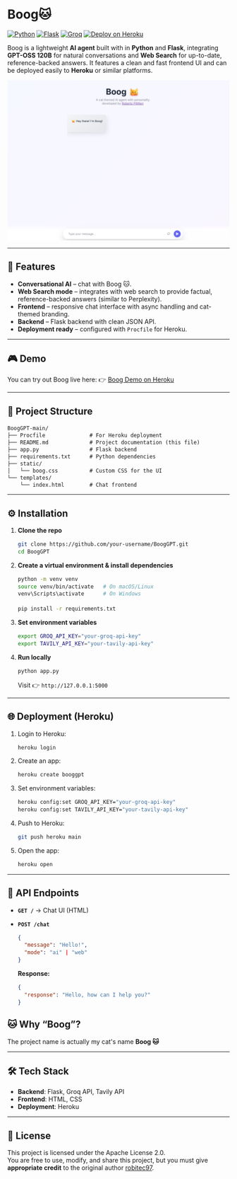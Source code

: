 # Boog🐱

[![Python](https://img.shields.io/badge/python-3.10+-blue.svg)](https://www.python.org/)
[![Flask](https://img.shields.io/badge/flask-2.x-lightgrey.svg)](https://flask.palletsprojects.com/)
[![Groq](https://img.shields.io/badge/LLM-Groq-green.svg)](https://groq.com/)
[![Deploy on Heroku](https://img.shields.io/badge/deploy-heroku-purple.svg)](https://heroku.com/deploy)

Boog is a lightweight **AI agent** built with in **Python** and **Flask**, integrating **GPT-OSS 120B** for natural conversations and **Web Search** for up-to-date, reference-backed answers.
It features a clean and fast frontend UI and can be deployed easily to **Heroku** or similar platforms.

<p align="center">
  <img src="static/boog_screen.png" alt="Boog Agent Chat UI" width="700"/>
</p>

---

## 🚀 Features

* **Conversational AI** – chat with Boog 🐱.
* **Web Search mode** – integrates with web search to provide factual, reference-backed answers (similar to Perplexity).
* **Frontend** – responsive chat interface with async handling and cat-themed branding.
* **Backend** – Flask backend with clean JSON API.
* **Deployment ready** – configured with `Procfile` for Heroku.

---

## 🎮 Demo

You can try out Boog live here: 👉 [Boog Demo on Heroku](https://boog-gpt-a52a0df7bf72.herokuapp.com/)

---

## 📂 Project Structure

```
BoogGPT-main/
├── Procfile              # For Heroku deployment
├── README.md             # Project documentation (this file)
├── app.py                # Flask backend
├── requirements.txt      # Python dependencies
├── static/
│   └── boog.css          # Custom CSS for the UI
└── templates/
    └── index.html        # Chat frontend
```

---

## ⚙️ Installation

1. **Clone the repo**

   ```bash
   git clone https://github.com/your-username/BoogGPT.git
   cd BoogGPT
   ```

2. **Create a virtual environment & install dependencies**

   ```bash
   python -m venv venv
   source venv/bin/activate   # On macOS/Linux
   venv\Scripts\activate      # On Windows

   pip install -r requirements.txt
   ```

3. **Set environment variables**

   ```bash
   export GROQ_API_KEY="your-groq-api-key"
   export TAVILY_API_KEY="your-tavily-api-key"
   ```

4. **Run locally**

   ```bash
   python app.py
   ```

   Visit 👉 `http://127.0.0.1:5000`

---

## 🌐 Deployment (Heroku)

1. Login to Heroku:

   ```bash
   heroku login
   ```

2. Create an app:

   ```bash
   heroku create booggpt
   ```

3. Set environment variables:

   ```bash
   heroku config:set GROQ_API_KEY="your-groq-api-key"
   heroku config:set TAVILY_API_KEY="your-tavily-api-key"
   ```

4. Push to Heroku:

   ```bash
   git push heroku main
   ```

5. Open the app:

   ```bash
   heroku open
   ```

---

## 🔑 API Endpoints

* **`GET /`** → Chat UI (HTML)
* **`POST /chat`**

  ```json
  {
    "message": "Hello!",
    "mode": "ai" | "web"
  }
  ```

  **Response:**

  ```json
  {
    "response": "Hello, how can I help you?"
  }
  ```


## 🐱 Why “Boog”?

The project name is actually my cat's name **Boog 🐱**

---

## 🛠️ Tech Stack

* **Backend**: Flask, Groq API, Tavily API
* **Frontend**: HTML, CSS
* **Deployment**: Heroku

---

## 📜 License

This project is licensed under the Apache License 2.0.  
You are free to use, modify, and share this project, but you must give **appropriate credit** to the original author [robitec97](https://github.com/robitec97).


